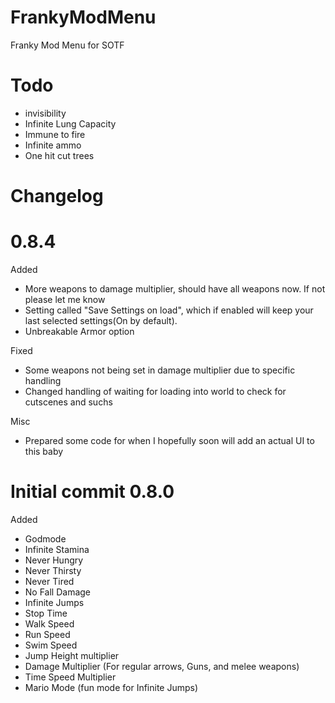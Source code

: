 # FrankyModMenu
Franky Mod Menu for SOTF

# Todo
- invisibility
- Infinite Lung Capacity
- Immune to fire
- Infinite ammo
- One hit cut trees

# Changelog


# 0.8.4
Added
- More weapons to damage multiplier, should have all weapons now. If not please let me know
- Setting called "Save Settings on load", which if enabled will keep your last selected settings(On by default).
- Unbreakable Armor option

Fixed
- Some weapons not being set in damage multiplier due to specific handling
- Changed handling of waiting for loading into world to check for cutscenes and suchs

Misc
- Prepared some code for when I hopefully soon will add an actual UI to this baby


# Initial commit 0.8.0
Added
* Godmode
* Infinite Stamina
* Never Hungry
* Never Thirsty
* Never Tired
* No Fall Damage
* Infinite Jumps
* Stop Time
* Walk Speed
* Run Speed
* Swim Speed
* Jump Height multiplier
* Damage Multiplier (For regular arrows, Guns, and melee weapons)
* Time Speed Multiplier
* Mario Mode (fun mode for Infinite Jumps)
